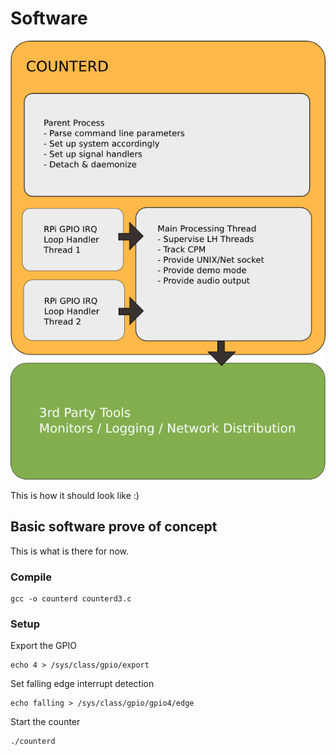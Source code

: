 # Software

![Image](software-overview.png)

This is how it should look like :)

## Basic software prove of concept

This is what is there for now.

### Compile

    gcc -o counterd counterd3.c

### Setup

Export the GPIO

    echo 4 > /sys/class/gpio/export
 
Set falling edge interrupt detection

    echo falling > /sys/class/gpio/gpio4/edge

Start the counter

    ./counterd
